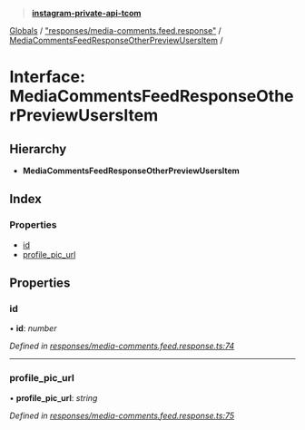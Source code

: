 > **[instagram-private-api-tcom](../README.md)**

[Globals](../README.md) / ["responses/media-comments.feed.response"](../modules/_responses_media_comments_feed_response_.md) / [MediaCommentsFeedResponseOtherPreviewUsersItem](_responses_media_comments_feed_response_.mediacommentsfeedresponseotherpreviewusersitem.md) /

# Interface: MediaCommentsFeedResponseOtherPreviewUsersItem

## Hierarchy

* **MediaCommentsFeedResponseOtherPreviewUsersItem**

## Index

### Properties

* [id](_responses_media_comments_feed_response_.mediacommentsfeedresponseotherpreviewusersitem.md#id)
* [profile_pic_url](_responses_media_comments_feed_response_.mediacommentsfeedresponseotherpreviewusersitem.md#profile_pic_url)

## Properties

###  id

• **id**: *number*

*Defined in [responses/media-comments.feed.response.ts:74](https://github.com/cuonglnhust/instagram-private-api-tcom/blob/3e16058/src/responses/media-comments.feed.response.ts#L74)*

___

###  profile_pic_url

• **profile_pic_url**: *string*

*Defined in [responses/media-comments.feed.response.ts:75](https://github.com/cuonglnhust/instagram-private-api-tcom/blob/3e16058/src/responses/media-comments.feed.response.ts#L75)*